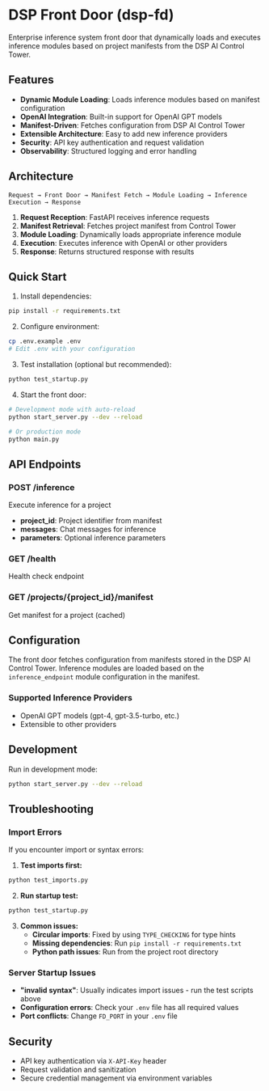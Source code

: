 # DSP Front Door (dsp-fd)

Enterprise inference system front door that dynamically loads and executes inference modules based on project manifests from the DSP AI Control Tower.

## Features

- **Dynamic Module Loading**: Loads inference modules based on manifest configuration
- **OpenAI Integration**: Built-in support for OpenAI GPT models
- **Manifest-Driven**: Fetches configuration from DSP AI Control Tower
- **Extensible Architecture**: Easy to add new inference providers
- **Security**: API key authentication and request validation
- **Observability**: Structured logging and error handling

## Architecture

```
Request → Front Door → Manifest Fetch → Module Loading → Inference Execution → Response
```

1. **Request Reception**: FastAPI receives inference requests
2. **Manifest Retrieval**: Fetches project manifest from Control Tower
3. **Module Loading**: Dynamically loads appropriate inference module
4. **Execution**: Executes inference with OpenAI or other providers
5. **Response**: Returns structured response with results

## Quick Start

1. Install dependencies:
```bash
pip install -r requirements.txt
```

2. Configure environment:
```bash
cp .env.example .env
# Edit .env with your configuration
```

3. Test installation (optional but recommended):
```bash
python test_startup.py
```

4. Start the front door:
```bash
# Development mode with auto-reload
python start_server.py --dev --reload

# Or production mode
python main.py
```

## API Endpoints

### POST /inference
Execute inference for a project
- **project_id**: Project identifier from manifest
- **messages**: Chat messages for inference
- **parameters**: Optional inference parameters

### GET /health
Health check endpoint

### GET /projects/{project_id}/manifest
Get manifest for a project (cached)

## Configuration

The front door fetches configuration from manifests stored in the DSP AI Control Tower. Inference modules are loaded based on the `inference_endpoint` module configuration in the manifest.

### Supported Inference Providers
- OpenAI GPT models (gpt-4, gpt-3.5-turbo, etc.)
- Extensible to other providers

## Development

Run in development mode:
```bash
python start_server.py --dev --reload
```

## Troubleshooting

### Import Errors
If you encounter import or syntax errors:

1. **Test imports first:**
```bash
python test_imports.py
```

2. **Run startup test:**
```bash
python test_startup.py
```

3. **Common issues:**
   - **Circular imports**: Fixed by using `TYPE_CHECKING` for type hints
   - **Missing dependencies**: Run `pip install -r requirements.txt`
   - **Python path issues**: Run from the project root directory

### Server Startup Issues
- **"invalid syntax"**: Usually indicates import issues - run the test scripts above
- **Configuration errors**: Check your `.env` file has all required values
- **Port conflicts**: Change `FD_PORT` in your `.env` file

## Security

- API key authentication via `X-API-Key` header
- Request validation and sanitization
- Secure credential management via environment variables
